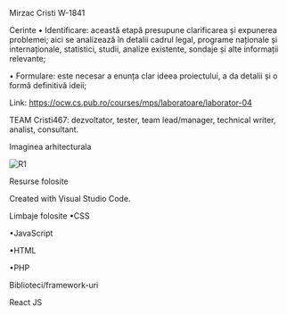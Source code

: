 
Mirzac Cristi W-1841


Cerinte
• Identificare: această etapă presupune clarificarea și expunerea problemei; aici se analizează în detalii cadrul legal, programe naționale și internaționale, statistici, studii, analize existente, sondaje și alte informații relevante;

• Formulare: este necesar a enunța clar ideea proiectului, a da detalii și o formă definitivă ideii;

Link: https://ocw.cs.pub.ro/courses/mps/laboratoare/laborator-04


TEAM
Cristi467: dezvoltator, tester, team lead/manager, technical writer, analist, consultant.



Imaginea arhitecturala 


![R1](https://user-images.githubusercontent.com/92077697/136333600-775c9825-12b8-442a-ba7b-ef9305204e12.png)


Resurse folosite

Created with Visual Studio Code.

Limbaje folosite
•CSS

•JavaScript

•HTML

•PHP

Biblioteci/framework-uri

React JS
